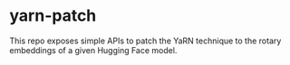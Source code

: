 # yarn-patch
This repo exposes simple APIs to patch the YaRN technique to the rotary embeddings of a given Hugging Face model.
